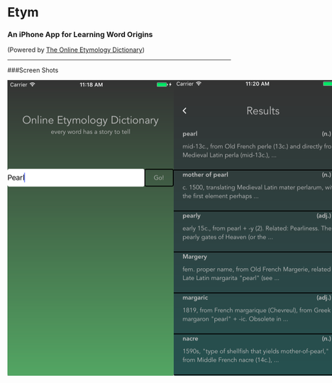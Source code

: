 # Etym 

### An iPhone App for Learning Word Origins
(Powered by [The Online Etymology Dictionary](http://www.etymonline.com))
- - - - - - - - - - - - - - - - - - - - - - - - - - - - - - - - - - - - - 
###Screen Shots
<div style="display: flex; flex-direction: row">
  <img src='./Pics/Etym-Search.png' alt='Search Page'/>
  <img src='./Pics/Etym-Results.png' alt='Results Page'/>
  <img src='./Pics/Etym-Term.png' alt='Word Page'/>
</div>


